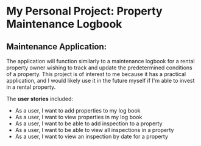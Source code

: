# My Personal Project: Property Maintenance Logbook

## Maintenance Application:

The application will function similarly to a maintenance logbook for a rental property owner wishing 
to track and update the predetermined conditions of a property. This project is of interest to me because 
it has a practical application, and I would likely use it in the future myself 
if I'm able to invest in a rental property.


The **user stories** included:
- As a user, I want to add properties to my log book
- As a user, I want to view properties in my log book
- As a user, I want to be able to add inspection to a property
- As a user, I want to be able to view all inspections in a property
- As a user, I want to view an inspection by date for a property

